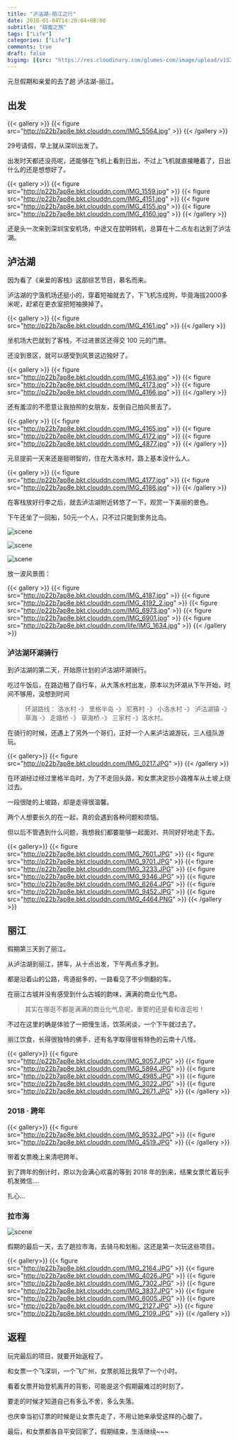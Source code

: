 ```yaml
---
title: "泸沽湖-丽江之行"
date: 2018-01-04T14:20:04+08:00
subtitle: "甜蜜之旅"
tags: ["Life"]
categories: ["Life"]
comments: true
draft: false
bigimg: [{src: "https://res.cloudinary.com/glumes-com/image/upload/v1526569545/life/love-you-2198772_1280.png", desc: "love"}]
---
```



元旦假期和亲爱的去了趟 泸沽湖-丽江。


<!--more-->


## 出发


{{< gallery >}}
	{{< figure src="http://p22b7ap8e.bkt.clouddn.com/IMG_5564.jpg" >}}
{{< /gallery >}}


29号请假，早上就从深圳出发了。


出发时天都还没亮呢，还能够在飞机上看到日出，不过上飞机就直接睡着了，日出什么的还是想想好了。


{{< gallery >}}
	{{< figure src="http://p22b7ap8e.bkt.clouddn.com/IMG_1559.jpg" >}}
	{{< figure src="http://p22b7ap8e.bkt.clouddn.com/IMG_4151.jpg" >}}
	{{< figure src="http://p22b7ap8e.bkt.clouddn.com/IMG_4155.jpg" >}}
	{{< figure src="http://p22b7ap8e.bkt.clouddn.com/IMG_4160.jpg" >}}
{{< /gallery >}}


还是头一次来到深圳宝安机场，中途又在昆明转机，总算在十二点左右达到了泸沽湖。



## 泸沽湖


因为看了《亲爱的客栈》这部综艺节目，慕名而来。

泸沽湖的宁蒗机场还挺小的，穿着短袖就去了，下飞机冻成狗，毕竟海拔2000多米呢，赶紧在更衣室把短袖换掉了。


{{< gallery >}}
	{{< figure src="http://p22b7ap8e.bkt.clouddn.com/IMG_4161.jpg" >}}
{{< /gallery >}}


坐机场大巴就到了客栈，不过进景区还得交 100 元的门票。

还没到景区，就可以感受到风景这边独好了。


{{< gallery >}}
	{{< figure src="http://p22b7ap8e.bkt.clouddn.com/IMG_4163.jpg" >}}
	{{< figure src="http://p22b7ap8e.bkt.clouddn.com/IMG_4173.jpg" >}}
	{{< figure src="http://p22b7ap8e.bkt.clouddn.com/IMG_4166.jpg" >}}
{{< /gallery >}}


还有羞涩的不愿意让我拍照的女朋友，反倒自己拍风景去了。


{{< gallery >}}
	{{< figure src="http://p22b7ap8e.bkt.clouddn.com/IMG_4165.jpg" >}}
	{{< figure src="http://p22b7ap8e.bkt.clouddn.com/IMG_4172.jpg" >}}
	{{< figure src="http://p22b7ap8e.bkt.clouddn.com/IMG_4877.jpg" >}}
{{< /gallery >}}


元旦提前一天来还是挺明智的，住在大洛水村，路上基本没什么人。


{{< gallery >}}
	{{< figure src="http://p22b7ap8e.bkt.clouddn.com/IMG_4177.jpg" >}}
	{{< figure src="http://p22b7ap8e.bkt.clouddn.com/IMG_4186.jpg" >}}
{{< /gallery >}}


在客栈放好行李之后，就去泸沽湖附近转悠了一下，观赏一下美丽的景色。

下午还坐了一回船，50元一个人，只不过只能到里务比岛。

![scene](http://p22b7ap8e.bkt.clouddn.com/IMG_4244.jpg)

![scene](http://p22b7ap8e.bkt.clouddn.com/IMG_4191.jpg)

![scene](http://p22b7ap8e.bkt.clouddn.com/IMG_4209.jpg)

放一波风景图：

{{< gallery >}}
	{{< figure src="http://p22b7ap8e.bkt.clouddn.com/IMG_4187.jpg" >}}
	{{< figure src="http://p22b7ap8e.bkt.clouddn.com/IMG_4192_2.jpg" >}}
	{{< figure src="http://p22b7ap8e.bkt.clouddn.com/IMG_6973.jpg" >}}
	{{< figure src="http://p22b7ap8e.bkt.clouddn.com/IMG_6901.jpg" >}}
	{{< figure src="http://p22b7ap8e.bkt.clouddn.com/life/IMG_1634.jpg" >}}
{{< /gallery >}}


### 泸沽湖环湖骑行

到泸沽湖的第二天，开始原计划的泸沽湖环湖骑行。

吃过午饭后，在路边租了自行车，从大落水村出发，原本以为环湖从下午开始，时间不够用，没想到时间

> 环湖路线： 洛水村 -》 里格半岛 -》 尼赛村 -》 小洛水村 -》 泸沽湖镇 -》 草海 -》 走婚桥 -》 草海桥 -》 三家村 -》洛水村。


在骑行的时候，还遇上了另外一个哥们，正好一个人来泸沽湖游玩，三人组队游玩。


{{< gallery>}}
	{{< figure src="http://p22b7ap8e.bkt.clouddn.com/IMG_0217.JPG" >}}
{{< /gallery >}}


在环湖经过经过里格半岛时，为了不走回头路，和女票决定抄小路推车从土坡上绕过去。

一段很陡的上坡路，却是走得很温馨。

两个人想要长久的在一起，真的会遇到各种问题和烦恼。

但以后不管遇到什么问题，我想我们都要能够一起面对、共同好好地走下去。


{{< gallery>}}
	{{< figure src="http://p22b7ap8e.bkt.clouddn.com/IMG_7601.JPG" >}}
	{{< figure src="http://p22b7ap8e.bkt.clouddn.com/IMG_9701.JPG" >}}
	{{< figure src="http://p22b7ap8e.bkt.clouddn.com/IMG_3233.JPG" >}}
	{{< figure src="http://p22b7ap8e.bkt.clouddn.com/IMG_9346.JPG" >}}
	{{< figure src="http://p22b7ap8e.bkt.clouddn.com/IMG_6264.JPG" >}}
	{{< figure src="http://p22b7ap8e.bkt.clouddn.com/IMG_9452.JPG" >}}
	{{< figure src="http://p22b7ap8e.bkt.clouddn.com/IMG_4464.PNG" >}}
{{< /gallery >}}

## 丽江

假期第三天到了丽江。

从泸沽湖到丽江，拼车，从十点出发，下午两点多才到。

都是沿着山的公路，弯道挺多的，一路看见了不少侧翻的车。

在丽江古城并没有感受到什么古城的韵味，满满的商业化气息。

> 其实在哪逛不都是满满的商业化气息呢，重要的还是看和谁逛啦！

不过在这里的确是体验了一把慢生活，饮茶闲谈，一个下午就过去了。

丽江饮食，长得很独特的佛手，还有名字取得很有特色的云南十八怪。

{{< gallery>}}
	{{< figure src="http://p22b7ap8e.bkt.clouddn.com/IMG_9057.JPG" >}}
	{{< figure src="http://p22b7ap8e.bkt.clouddn.com/IMG_5894.JPG" >}}
	{{< figure src="http://p22b7ap8e.bkt.clouddn.com/IMG_4985.JPG" >}}
	{{< figure src="http://p22b7ap8e.bkt.clouddn.com/IMG_3022.JPG" >}}
	{{< figure src="http://p22b7ap8e.bkt.clouddn.com/IMG_2671.JPG" >}}
{{< /gallery >}}


### 2018 · 跨年

{{< gallery>}}
	{{< figure src="http://p22b7ap8e.bkt.clouddn.com/IMG_9532.JPG" >}}
	{{< figure src="http://p22b7ap8e.bkt.clouddn.com/IMG_4519.JPG" >}}
{{< /gallery >}}

带着女票晚上来清吧跨年。

到了跨年的倒计时，原以为会满心欢喜的等到 2018 年的到来，结果女票忙着玩手机发微信....

扎心...

### 拉市海


![scene](http://p22b7ap8e.bkt.clouddn.com/IMG_4544.JPG)

假期的最后一天，去了趟拉市海，去骑马和划船，这还是第一次玩这些项目。


{{< gallery>}}
	{{< figure src="http://p22b7ap8e.bkt.clouddn.com/IMG_2164.JPG" >}}
	{{< figure src="http://p22b7ap8e.bkt.clouddn.com/IMG_4026.JPG" >}}
	{{< figure src="http://p22b7ap8e.bkt.clouddn.com/IMG_7302.JPG" >}}
	{{< figure src="http://p22b7ap8e.bkt.clouddn.com/IMG_3837.JPG" >}}
	{{< figure src="http://p22b7ap8e.bkt.clouddn.com/IMG_6005.JPG" >}}
	{{< figure src="http://p22b7ap8e.bkt.clouddn.com/IMG_2127.JPG" >}}
	{{< figure src="http://p22b7ap8e.bkt.clouddn.com/IMG_2109.JPG" >}}
{{< /gallery >}}


## 返程

玩完最后的项目，就要开始返程了。

和女票一个飞深圳，一个飞广州，女票航班比我早了一个小时。

看着女票开始登机离开的背影，可能是这个假期最难过的时刻了。

要走的时候才知道自己有多么不舍，多么失落。

也庆幸当初订票的时候是让女票先走了，不用让她来承受这样的心酸了。

最后，和女票都各自平安回家了，假期结束，生活继续~~~


